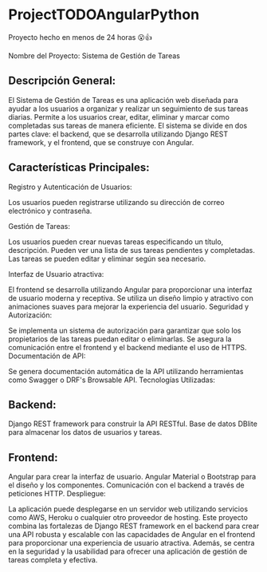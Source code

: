 # ProjectTODOAngularPython
Proyecto hecho en menos de 24 horas 😮👍

Nombre del Proyecto: Sistema de Gestión de Tareas

## Descripción General:

El Sistema de Gestión de Tareas es una aplicación web diseñada para ayudar a los usuarios a organizar y realizar un seguimiento de sus tareas diarias. Permite a los usuarios crear, 
editar, eliminar y marcar como completadas sus tareas de manera eficiente. El sistema se divide en dos partes clave: el backend, que se desarrolla utilizando Django REST framework, y el frontend, que se construye con Angular.

## Características Principales:

Registro y Autenticación de Usuarios:

Los usuarios pueden registrarse utilizando su dirección de correo electrónico y contraseña.

Gestión de Tareas:

Los usuarios pueden crear nuevas tareas especificando un título, descripción.
Pueden ver una lista de sus tareas pendientes y completadas.
Las tareas se pueden editar y eliminar según sea necesario.

Interfaz de Usuario atractiva:

El frontend se desarrolla utilizando Angular para proporcionar una interfaz de usuario moderna y receptiva.
Se utiliza un diseño limpio y atractivo con animaciones suaves para mejorar la experiencia del usuario.
Seguridad y Autorización:

Se implementa un sistema de autorización para garantizar que solo los propietarios de las tareas puedan editar o eliminarlas.
Se asegura la comunicación entre el frontend y el backend mediante el uso de HTTPS.
Documentación de API:

Se genera documentación automática de la API utilizando herramientas como Swagger o DRF's Browsable API.
Tecnologías Utilizadas:

## Backend:

Django REST framework para construir la API RESTful.
Base de datos DBlite para almacenar los datos de usuarios y tareas.

## Frontend:

Angular para crear la interfaz de usuario.
Angular Material o Bootstrap para el diseño y los componentes.
Comunicación con el backend a través de peticiones HTTP.
Despliegue:

La aplicación puede desplegarse en un servidor web utilizando servicios como AWS, Heroku o cualquier otro proveedor de hosting.
Este proyecto combina las fortalezas de Django REST framework en el backend para crear una API robusta y escalable con las capacidades de Angular en 
el frontend para proporcionar una experiencia de usuario atractiva. Además, se centra en la seguridad y la usabilidad para ofrecer una aplicación de gestión de tareas completa y efectiva.
